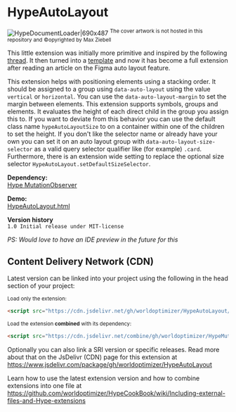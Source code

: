 # HypeAutoLayout

![HypeDocumentLoader|690x487](https://playground.maxziebell.de/Hype/AutoLayout/HypeAutoLayout.jpg)
<sup>The cover artwork is not hosted in this repository and &copy;opyrighted by Max Ziebell</sup>

This little extension was initially more primitive and inspired by the following [thread](https://forums.tumult.com/t/move-divs-down-when-top-div-expands/17222?u=maxzieb). It then turned into a [template](https://forums.tumult.com/t/collapsible-stacked-symbols-accordion/17227?u=maxzieb) and now it has become a full extension after reading an article on the Figma auto layout feature.

This extension helps with positioning elements using a stacking order. It should be assigned to a group using `data-auto-layout` using the value `vertical` or `horizontal`. You can use the `data-auto-layout-margin` to set the margin between elements. This extension supports symbols, groups and elements. It evaluates the height of each direct child in the group you assign this to. If you want to deviate from this behavior you can use the default class name `hypeAutoLayoutSize` to on a container within one of the children to set the height. If you don't like the selector name or already have your own you can set it on an auto layout group with `data-auto-layout-size-selector` as a valid query selector qualifier like (for example) `.card`. Furthermore, there is an extension wide setting to replace the optional size selector `HypeAutoLayout.setDefaultSizeSelector`.

**Dependency:**  
[Hype MutationObserver](https://github.com/worldoptimizer/HypeMutationObserver)

**Demo:**  
[HypeAutoLayout.html](https://playground.maxziebell.de/Hype/AutoLayout/HypeAutoLayout.html)

**Version history**  
`1.0 Initial release under MIT-license`

*PS: Would love to have an IDE preview in the future for this*

Content Delivery Network (CDN)
--
Latest version can be linked into your project using the following in the head section of your project:

<sub>Load only the extension:</sub>
```html
<script src="https://cdn.jsdelivr.net/gh/worldoptimizer/HypeAutoLayout/HypeAutoLayout.min.js"></script>
```
 
<sub>Load the extension **combined** with its dependency:</sub> 
```html
<script src="https://cdn.jsdelivr.net/combine/gh/worldoptimizer/HypeMutationObserver/HypeMutationObserver.min.js,gh/worldoptimizer/HypeAutoLayout/HypeAutoLayout.min.js"></script>
```


Optionally you can also link a SRI version or specific releases. 
Read more about that on the JsDelivr (CDN) page for this extension at https://www.jsdelivr.com/package/gh/worldoptimizer/HypeAutoLayout

Learn how to use the latest extension version and how to combine extensions into one file at
https://github.com/worldoptimizer/HypeCookBook/wiki/Including-external-files-and-Hype-extensions
